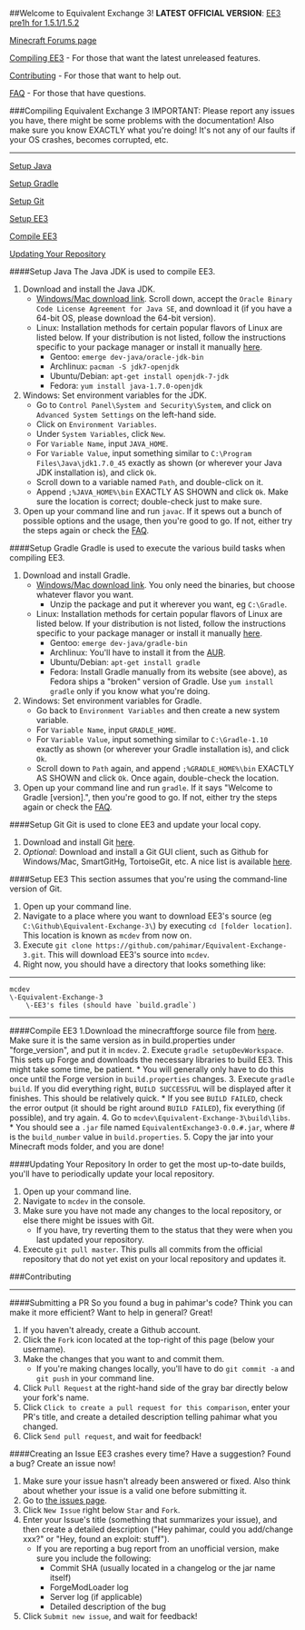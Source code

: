 ##Welcome to Equivalent Exchange 3!
**LATEST OFFICIAL VERSION**: [EE3 pre1h for 1.5.1/1.5.2](http://adf.ly/PdBNy)

[Minecraft Forums page](http://www.minecraftforum.net/topic/1540010-equivalent-exchange-3)

[Compiling EE3](#compiling-equivalent-exchange-3) - For those that want the latest unreleased features.

[Contributing](#contributing) - For those that want to help out.

[FAQ](https://github.com/pahimar/Equivalent-Exchange-3/wiki/Frequently-Asked-Questions) - For those that have questions.

###Compiling Equivalent Exchange 3
IMPORTANT: Please report any issues you have, there might be some problems with the documentation!
Also make sure you know EXACTLY what you're doing!  It's not any of our faults if your OS crashes, becomes corrupted, etc.
***
[Setup Java](#setup-java)

[Setup Gradle](#setup-gradle)

[Setup Git](#setup-git)

[Setup EE3](#setup-ee3)

[Compile EE3](#compile-ee3)

[Updating Your Repository](#updating-your-repository)

####Setup Java
The Java JDK is used to compile EE3.

1. Download and install the Java JDK.
	* [Windows/Mac download link](http://www.oracle.com/technetwork/java/javase/downloads/jdk7-downloads-1880260.html).  Scroll down, accept the `Oracle Binary Code License Agreement for Java SE`, and download it (if you have a 64-bit OS, please download the 64-bit version).
	* Linux: Installation methods for certain popular flavors of Linux are listed below.  If your distribution is not listed, follow the instructions specific to your package manager or install it manually [here](http://www.oracle.com/technetwork/java/javase/downloads/jdk7-downloads-1880260.html).
		* Gentoo: `emerge dev-java/oracle-jdk-bin`
		* Archlinux: `pacman -S jdk7-openjdk`
		* Ubuntu/Debian: `apt-get install openjdk-7-jdk`
		* Fedora: `yum install java-1.7.0-openjdk`
2. Windows: Set environment variables for the JDK.
    * Go to `Control Panel\System and Security\System`, and click on `Advanced System Settings` on the left-hand side.
    * Click on `Environment Variables`.
    * Under `System Variables`, click `New`.
    * For `Variable Name`, input `JAVA_HOME`.
    * For `Variable Value`, input something similar to `C:\Program Files\Java\jdk1.7.0_45` exactly as shown (or wherever your Java JDK installation is), and click `Ok`.
    * Scroll down to a variable named `Path`, and double-click on it.
    * Append `;%JAVA_HOME%\bin` EXACTLY AS SHOWN and click `Ok`.  Make sure the location is correct; double-check just to make sure.
3. Open up your command line and run `javac`.  If it spews out a bunch of possible options and the usage, then you're good to go.  If not, either try the steps again or check the [FAQ](https://github.com/pahimar/Equivalent-Exchange-3/wiki/Frequently-Asked-Questions).

####Setup Gradle
Gradle is used to execute the various build tasks when compiling EE3.

1. Download and install Gradle.
	* [Windows/Mac download link](http://www.gradle.org/downloads).  You only need the binaries, but choose whatever flavor you want.
		* Unzip the package and put it wherever you want, eg `C:\Gradle`.
	* Linux: Installation methods for certain popular flavors of Linux are listed below.  If your distribution is not listed, follow the instructions specific to your package manager or install it manually [here](http://www.gradle.org/downloads).
		* Gentoo: `emerge dev-java/gradle-bin`
		* Archlinux: You'll have to install it from the [AUR](https://aur.archlinux.org/packages/gradle).
		* Ubuntu/Debian: `apt-get install gradle`
		* Fedora: Install Gradle manually from its website (see above), as Fedora ships a "broken" version of Gradle.  Use `yum install gradle` only if you know what you're doing.
2. Windows: Set environment variables for Gradle.
	* Go back to `Environment Variables` and then create a new system variable.
	* For `Variable Name`, input `GRADLE_HOME`.
	* For `Variable Value`, input something similar to `C:\Gradle-1.10` exactly as shown (or wherever your Gradle installation is), and click `Ok`.
	* Scroll down to `Path` again, and append `;%GRADLE_HOME%\bin` EXACTLY AS SHOWN and click `Ok`.  Once again, double-check the location.
3. Open up your command line and run `gradle`.  If it says "Welcome to Gradle [version].", then you're good to go.  If not, either try the steps again or check the [FAQ](https://github.com/pahimar/Equivalent-Exchange-3/wiki/Frequently-Asked-Questions).

####Setup Git
Git is used to clone EE3 and update your local copy.

1. Download and install Git [here](http://git-scm.com/download/).
2. *Optional*: Download and install a Git GUI client, such as Github for Windows/Mac, SmartGitHg, TortoiseGit, etc.  A nice list is available [here](http://git-scm.com/downloads/guis).

####Setup EE3
This section assumes that you're using the command-line version of Git.

1. Open up your command line.
2. Navigate to a place where you want to download EE3's source (eg `C:\Github\Equivalent-Exchange-3\`) by executing `cd [folder location]`.  This location is known as `mcdev` from now on.
3. Execute `git clone https://github.com/pahimar/Equivalent-Exchange-3.git`.  This will download EE3's source into `mcdev`.
4. Right now, you should have a directory that looks something like:

***
	mcdev
	\-Equivalent-Exchange-3
		\-EE3's files (should have `build.gradle`)
***

####Compile EE3
1.Download the minecraftforge source file from [here](http://files.minecraftforge.net/). Make sure it is the same version as in build.properties under "forge_version", and put it in `mcdev`.
2. Execute `gradle setupDevWorkspace`. This sets up Forge and downloads the necessary libraries to build EE3.  This might take some time, be patient.
	* You will generally only have to do this once until the Forge version in `build.properties` changes.
3. Execute `gradle build`. If you did everything right, `BUILD SUCCESSFUL` will be displayed after it finishes.  This should be relatively quick.
    * If you see `BUILD FAILED`, check the error output (it should be right around `BUILD FAILED`), fix everything (if possible), and try again.
4. Go to `mcdev\Equivalent-Exchange-3\build\libs`.
    *  You should see a `.jar` file named `EquivalentExchange3-0.0.#.jar`, where # is the `build_number` value in `build.properties`.
5. Copy the jar into your Minecraft mods folder, and you are done!

####Updating Your Repository
In order to get the most up-to-date builds, you'll have to periodically update your local repository.

1. Open up your command line.
2. Navigate to `mcdev` in the console.
3. Make sure you have not made any changes to the local repository, or else there might be issues with Git.
	* If you have, try reverting them to the status that they were when you last updated your repository.
4. Execute `git pull master`.  This pulls all commits from the official repository that do not yet exist on your local repository and updates it.

###Contributing
***
####Submitting a PR
So you found a bug in pahimar's code?  Think you can make it more efficient?  Want to help in general?  Great!

1. If you haven't already, create a Github account.
2. Click the `Fork` icon located at the top-right of this page (below your username).
3. Make the changes that you want to and commit them.
	* If you're making changes locally, you'll have to do `git commit -a` and `git push` in your command line.
4. Click `Pull Request` at the right-hand side of the gray bar directly below your fork's name.
5. Click `Click to create a pull request for this comparison`, enter your PR's title, and create a detailed description telling pahimar what you changed.
6. Click `Send pull request`, and wait for feedback!

####Creating an Issue
EE3 crashes every time?  Have a suggestion?  Found a bug?  Create an issue now!

1. Make sure your issue hasn't already been answered or fixed.  Also think about whether your issue is a valid one before submitting it.
2. Go to [the issues page](http://github.com/pahimar/Equivalent-Exchange-3/issues).
3. Click `New Issue` right below `Star` and `Fork`.
4. Enter your Issue's title (something that summarizes your issue), and then create a detailed description ("Hey pahimar, could you add/change xxx?" or "Hey, found an exploit:  stuff").
	* If you are reporting a bug report from an unofficial version, make sure you include the following:
		* Commit SHA (usually located in a changelog or the jar name itself)
		* ForgeModLoader log
		* Server log (if applicable)
		* Detailed description of the bug
5. Click `Submit new issue`, and wait for feedback!
